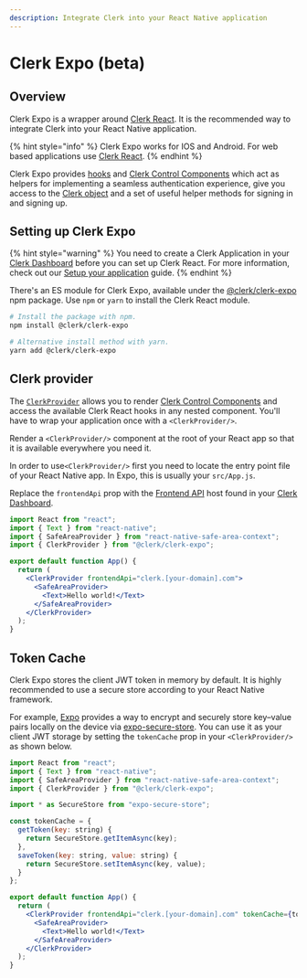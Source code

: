 ```yaml
---
description: Integrate Clerk into your React Native application
---
```


# Clerk Expo (beta)

## Overview

Clerk Expo is a wrapper around [Clerk React](clerk-react/). It is the recommended way to integrate Clerk into your React Native application.

{% hint style="info" %}
Clerk Expo works for IOS and Android. For web based applications use [Clerk React](clerk-react/).
{% endhint %}

Clerk Expo provides [hooks](clerk-react/) and [Clerk Control Components](../components/control-components/) which act as helpers for implementing a seamless authentication experience, give you access to the [Clerk object](clerkjs/clerk.md) and a set of useful helper methods for signing in and signing up.

## Setting up Clerk Expo

{% hint style="warning" %}
You need to create a Clerk Application in your [Clerk Dashboard](https://dashboard.clerk.dev) before you can set up Clerk React. For more information, check out our [Setup your application](../popular-guides/setup-your-application.md) guide.
{% endhint %}

There's an ES module for Clerk Expo, available under the [@clerk/clerk-expo](https://www.npmjs.com/package/@clerk/clerk-expo) npm package. Use `npm` or `yarn` to install the Clerk React module.

```bash
# Install the package with npm.
npm install @clerk/clerk-expo

# Alternative install method with yarn.
yarn add @clerk/clerk-expo
```

## Clerk provider

The [`ClerkProvider`](clerk-react/clerkprovider.md) allows you to render [Clerk Control Components](../components/control-components/) and access the available Clerk React hooks in any nested component. You'll have to wrap your application once with a `<ClerkProvider/>`.

Render a `<ClerkProvider/>` component at the root of your React app so that it is available everywhere you need it.

In order to use`<ClerkProvider/>` first you need to locate the entry point file of your React Native app. In Expo, this is usually your `src/App.js`.

Replace the `frontendApi` prop with the [Frontend API](frontend-api-reference/) host found in your [Clerk Dashboard](https://dashboard.clerk.dev).

```jsx
import React from "react";
import { Text } from "react-native";
import { SafeAreaProvider } from "react-native-safe-area-context";
import { ClerkProvider } from "@clerk/clerk-expo";

export default function App() {
  return (
    <ClerkProvider frontendApi="clerk.[your-domain].com">
      <SafeAreaProvider>
        <Text>Hello world!</Text>
      </SafeAreaProvider>
    </ClerkProvider>
  );
}
```

## Token Cache

Clerk Expo stores the client JWT token in memory by default. It is highly recommended to use a secure store according to your React Native framework.

For example, [Expo](https://expo.dev) provides a way to encrypt and securely store key–value pairs locally on the device via [expo-secure-store](https://docs.expo.dev/versions/latest/sdk/securestore/). You can use it as your client JWT storage by setting the `tokenCache` prop in your `<ClerkProvider/>` as shown below.

```jsx
import React from "react";
import { Text } from "react-native";
import { SafeAreaProvider } from "react-native-safe-area-context";
import { ClerkProvider } from "@clerk/clerk-expo";

import * as SecureStore from "expo-secure-store";

const tokenCache = {
  getToken(key: string) { 
    return SecureStore.getItemAsync(key);
  }, 
  saveToken(key: string, value: string) {
    return SecureStore.setItemAsync(key, value);
  }
};

export default function App() {
  return (
    <ClerkProvider frontendApi="clerk.[your-domain].com" tokenCache={tokenCache}>
      <SafeAreaProvider>
        <Text>Hello world!</Text>
      </SafeAreaProvider>
    </ClerkProvider>
  );
}
```
